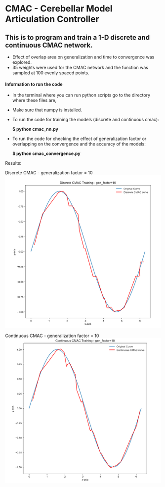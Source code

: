 # CMAC - Cerebellar Model Articulation Controller

## This is to program and train a 1-D discrete and continuous CMAC network.
- Effect of overlap area on generalization and time to convergence was explored.
- 35 weights were used for the CMAC network and the function was sampled at 100 evenly spaced points.

#### Information to run the code 
- In the terminal where you can run python scripts go to the directory where these files are,
- Make sure that numpy is installed.

- To run the code for training the models (discrete and continuous cmac):

  **$ python cmac_nn.py**

- To run the code for checking the effect of generalization factor or overlapping on the convergence and the accuracy of the models:

  **$ python cmac_convergence.py**


Results:

Discrete CMAC - generalization factor = 10
![alt text](./images/d_cmac_10.PNG?raw=true "Discrete CMAC")

Continuous CMAC - generalization factor = 10
![alt text](./images/c_cmac_10.PNG?raw=true "Continuous CMAC")






